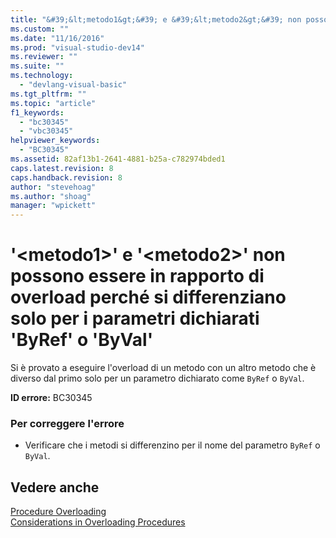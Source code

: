 ```yaml
---
title: "&#39;&lt;metodo1&gt;&#39; e &#39;&lt;metodo2&gt;&#39; non possono essere in rapporto di overload perch&#233; si differenziano solo per i parametri dichiarati &#39;ByRef&#39; o &#39;ByVal&#39; | Microsoft Docs"
ms.custom: ""
ms.date: "11/16/2016"
ms.prod: "visual-studio-dev14"
ms.reviewer: ""
ms.suite: ""
ms.technology: 
  - "devlang-visual-basic"
ms.tgt_pltfrm: ""
ms.topic: "article"
f1_keywords: 
  - "bc30345"
  - "vbc30345"
helpviewer_keywords: 
  - "BC30345"
ms.assetid: 82af13b1-2641-4881-b25a-c782974bded1
caps.latest.revision: 8
caps.handback.revision: 8
author: "stevehoag"
ms.author: "shoag"
manager: "wpickett"
---
```

# &#39;&lt;metodo1&gt;&#39; e &#39;&lt;metodo2&gt;&#39; non possono essere in rapporto di overload perch&#233; si differenziano solo per i parametri dichiarati &#39;ByRef&#39; o &#39;ByVal&#39;
Si è provato a eseguire l'overload di un metodo con un altro metodo che è diverso dal primo solo per un parametro dichiarato come `ByRef` o `ByVal`.  
  
 **ID errore:** BC30345  
  
### Per correggere l'errore  
  
-   Verificare che i metodi si differenzino per il nome del parametro `ByRef` o `ByVal`.  
  
## Vedere anche  
 [Procedure Overloading](/dotnet/visual-basic/programming-guide/language-features/procedures/procedure-overloading)   
 [Considerations in Overloading Procedures](/dotnet/visual-basic/programming-guide/language-features/procedures/considerations-in-overloading-procedures)